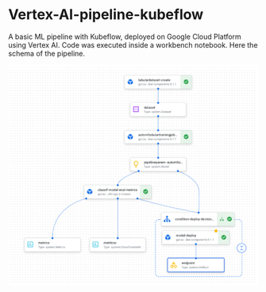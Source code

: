 # Vertex-AI-pipeline-kubeflow
A basic ML pipeline with Kubeflow, deployed on Google Cloud Platform using Vertex AI. Code was executed inside a workbench notebook.
Here the schema of the pipeline.

![Image](pipeline_image.png?raw=true)
